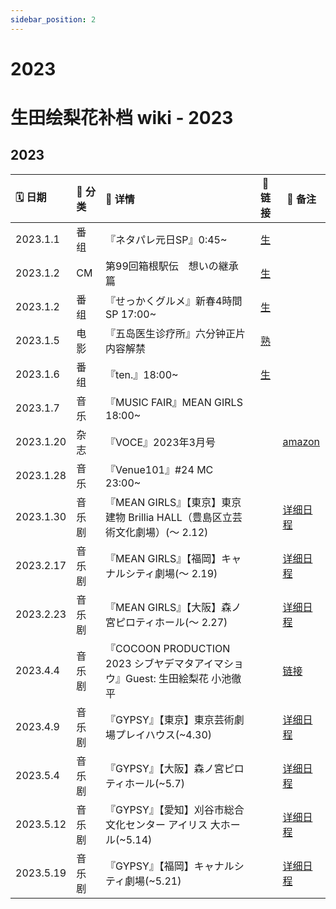 ```yaml
---
sidebar_position: 2
---
```


# 2023

# 生田绘梨花补档 wiki - 2023

## 2023

| 🗓 日期    | 📌 分类 | 💛 详情                                                                      | 🔗 链接 | 🔨 备注                                                    |
| :-------- | :------ | :--------------------------------------------------------------------------- | :-----: | ---------------------------------------------------------- |
| 2023.1.1 | 番组   | 『ネタパレ元日SP』0:45~   |  [生](https://www.bilibili.com/video/BV1sM411y72A)      |                      |
| 2023.1.2 | CM   |  第99回箱根駅伝　想いの継承篇   | [生](https://www.bilibili.com/video/BV1CG4y1m7yk)     |             |
| 2023.1.2 | 番组   | 『せっかくグルメ』新春4時間SP 17:00~   |  [生](https://www.bilibili.com/video/BV1Y24y1v7Tw/)      |                      |
| 2023.1.5 | 电影   | 『五岛医生诊疗所』六分钟正片内容解禁   |  [熟](https://www.bilibili.com/video/BV1B3411S77f)      |                      |
| 2023.1.6 | 番组   | 『ten.』18:00~   | [生](https://pan.baidu.com/s/1Qs4vSQtUQeLIDJamp9sahA?pwd=0122)      |                      |
| 2023.1.7 | 音乐   | 『MUSIC FAIR』MEAN GIRLS 18:00~   |        |                      |
| 2023.1.20 | 杂志   | 『VOCE』2023年3月号   |        |    [amazon](https://www.amazon.co.jp/gp/product/B0BQZ89G3D)                  |
| 2023.1.28 | 音乐   | 『Venue101』#24 MC 23:00~   |        |                      |
| 2023.1.30 | 音乐剧  | 『MEAN GIRLS』【東京】東京建物 Brillia HALL（豊島区立芸術文化劇場）(～ 2.12) |         | [详细日程](https://musical-meangirls.jp/schedule.html#tokyo) |
| 2023.2.17 | 音乐剧  | 『MEAN GIRLS』【福岡】キャナルシティ劇場(～ 2.19)                       |         | [详细日程](https://musical-meangirls.jp/schedule.html#fukuoka)  |
| 2023.2.23 | 音乐剧  | 『MEAN GIRLS』【大阪】森ノ宮ピロティホール(～ 2.27)               |         |  [详细日程](https://musical-meangirls.jp/schedule.html#osaka)|
| 2023.4.4 | 音乐剧  |『COCOON PRODUCTION 2023 シブヤデマタアイマショウ』Guest: 生田絵梨花 小池徹平 | |  [链接](https://www.bunkamura.co.jp/cocoon/lineup/23_shibuyade2023.html)|
| 2023.4.9 | 音乐剧  | 『GYPSY』【東京】東京芸術劇場プレイハウス(~4.30)              |         |  [详细日程](https://gypsy2023.com/tokyo.html)|
| 2023.5.4 | 音乐剧  | 『GYPSY』【大阪】森ノ宮ピロティホール(~5.7)            |       |  [详细日程](https://gypsy2023.com/osaka.html)  |
| 2023.5.12 | 音乐剧  | 『GYPSY』【愛知】刈谷市総合文化センター アイリス 大ホール(~5.14)            |         |  [详细日程](https://gypsy2023.com/aichi.html)  |
| 2023.5.19 | 音乐剧  | 『GYPSY』【福岡】キャナルシティ劇場(~5.21)            |         |  [详细日程](https://gypsy2023.com/fukuoka.html)  |
